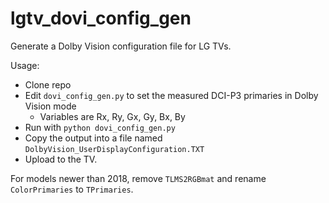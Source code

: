 # lgtv_dovi_config_gen
Generate a Dolby Vision configuration file for LG TVs.

Usage:
- Clone repo
- Edit `dovi_config_gen.py` to set the measured DCI-P3 primaries in Dolby Vision mode
    - Variables are Rx, Ry, Gx, Gy, Bx, By
- Run with `python dovi_config_gen.py`
- Copy the output into a file named `DolbyVision_UserDisplayConfiguration.TXT`
- Upload to the TV.


For models newer than 2018, remove `TLMS2RGBmat` and rename `ColorPrimaries` to `TPrimaries`.
